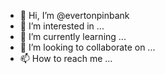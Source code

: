 - 👋 Hi, I’m @evertonpinbank
- 👀 I’m interested in ...
- 🌱 I’m currently learning ...
- 💞️ I’m looking to collaborate on ...
- 📫 How to reach me ...

<!---
evertonpinbank/evertonpinbank is a ✨ special ✨ repository because its `README.md` (this file) appears on your GitHub profile.
You can click the Preview link to take a look at your changes.
--->

